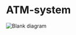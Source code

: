 # ATM-system
![Blank diagram](https://user-images.githubusercontent.com/56866260/224716156-10d8b945-fbb0-4444-941c-2af65fbf2d62.png)
